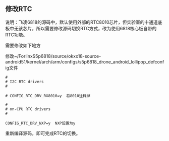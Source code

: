 ## 修改RTC

说明：飞凌6818的源码中，默认使用外部的RTC8010芯片，但实验室的十通道底板中无该芯片，所以需要修改源码切换RTC方式，改为使用6818核心板自带的RTC功能。



需要修改如下地方

修改~/ForlinxS5p6818/source/okxx18-source-android51/kernel/arch/arm/configs/s5p6818_drone_android_lollipop_defconfig文件

```
#
# I2C RTC drivers
#

# CONFIG_RTC_DRV_RX8010=y  将8010注释掉
```

```
#
# on-CPU RTC drivers
#

CONFIG_RTC_DRV_NXP=y  NXP设置为y
```

重新编译源码，即可完成RTC的切换。

